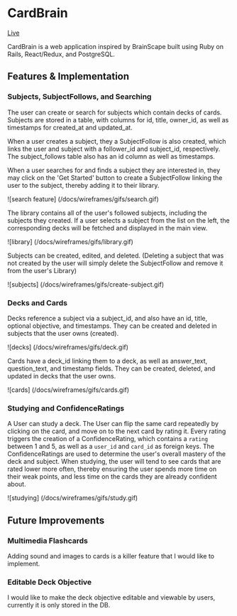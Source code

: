 # CardBrain
[Live](https://card-brain.herokuapp.com)

CardBrain is a web application inspired by BrainScape built using Ruby on Rails, React/Redux, and PostgreSQL.

## Features & Implementation

### Subjects, SubjectFollows, and Searching
The user can create or search for subjects which contain decks of cards. Subjects are stored in a table, with columns for id, title, owner_id, as well as timestamps for created_at and updated_at.

When a user creates a subject, they a SubjectFollow is also created, which links the user and subject with a follower_id and subject_id, respectively. The subject_follows table also has an id column as well as timestamps.

When a user searches for and finds a subject they are interested in, they may click on the 'Get Started' button to create a SubjectFollow linking the user to the subject, thereby adding it to their library.

![search feature] (/docs/wireframes/gifs/search.gif)

The library contains all of the user's followed subjects, including the subjects they created. If a user selects a subject from the list on the left, the corresponding decks will be fetched and displayed in the main view.

![library] (/docs/wireframes/gifs/library.gif)

Subjects can be created, edited, and deleted. (Deleting a subject that was not created by the user will simply delete the SubjectFollow and remove it from the user's Library)

![subjects] (/docs/wireframes/gifs/create-subject.gif)

### Decks and Cards
Decks reference a subject via a subject_id, and also have an id, title, optional objective, and timestamps.
They can be created and deleted in subjects that the user owns (created).

![decks] (/docs/wireframes/gifs/deck.gif)

Cards have a deck_id linking them to a deck, as well as answer_text, question_text, and timestamp fields.
They can be created, deleted, and updated in decks that the user owns.

![cards] (/docs/wireframes/gifs/cards.gif)

### Studying and ConfidenceRatings
A User can study a deck. The User can flip the same card repeatedly by clicking on the card, and move on to the next card by rating it. Every rating triggers the creation of a ConfidenceRating, which contains a `rating` between 1 and 5, as well as a `user_id` and `card_id` as foreign keys. The ConfidenceRatings are used to determine the user's overall mastery of the deck and subject. When studying, the user will tend to see cards that are rated lower more often, thereby ensuring the user spends more time on their weak points, and less time on the cards they are already confident about.

![studying] (/docs/wireframes/gifs/study.gif)



## Future Improvements
### Multimedia Flashcards
Adding sound and images to cards is a killer feature that I would like to implement.

### Editable Deck Objective
I would like to make the deck objective editable and viewable by users, currently it is only stored in the DB.
